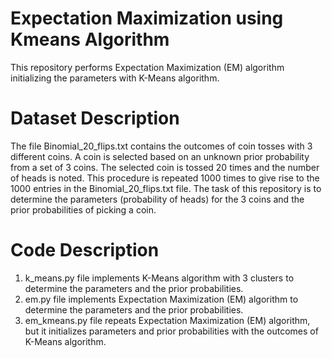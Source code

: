 # Expectation Maximization using Kmeans Algorithm
This repository performs Expectation Maximization (EM) algorithm initializing the parameters with K-Means algorithm.

# Dataset Description
The file Binomial_20_flips.txt contains the outcomes of coin tosses with 3 different coins. A coin is
selected based on an unknown prior probability from a set of 3 coins. The selected coin is tossed 20 times and
the number of heads is noted. This procedure is repeated 1000 times to give rise to the 1000 entries in the
Binomial_20_flips.txt file. The task of this repository is to determine the parameters (probability of heads) for the 3 coins and the prior probabilities of picking a coin.

# Code Description
1. k_means.py file implements K-Means algorithm with 3 clusters to determine the parameters and the prior probabilities.
2. em.py file implements Expectation Maximization (EM) algorithm to determine the parameters and the prior probabilities.
3. em_kmeans.py file repeats Expectation Maximization (EM) algorithm, but it initializes parameters and prior probabilities with the outcomes of K-Means algorithm.
